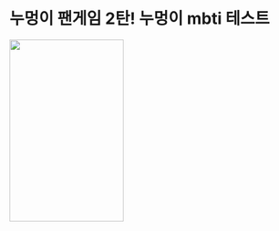 # 누멍이 팬게임 2탄! 누멍이 mbti 테스트

<img src="https://user-images.githubusercontent.com/47032054/130989845-0fcd001e-7adf-46e4-8ac0-1c736aec211b.PNG" width="200" height="320" alt title= "사건의 발단">

